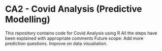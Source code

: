 # CA2 - Covid Analysis (Predictive Modelling)
This repository contains code for Covid Analysis using R
All the steps have been explained with appropriate comments
Future scope:
Add more prediction questions.
Improve on data visualiation.
